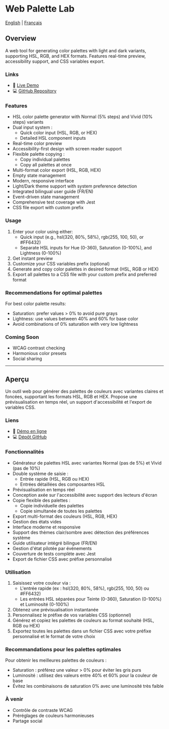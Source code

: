 # Web Palette Lab

[English](#overview) | [Français](#aperçu)

## Overview

A web tool for generating color palettes with light and dark variants, supporting HSL, RGB, and HEX formats. Features real-time preview, accessibility support, and CSS variables export.

### Links

- 🔗 [Live Demo](https://sylviecanongia.github.io/web-palette-lab/)
- 💻 [GitHub Repository](https://github.com/SylvieCanongia/web-palette-lab)

### Features

- HSL color palette generator with Normal (5% steps) and Vivid (10% steps) variants
- Dual input system :
  - Quick color input (HSL, RGB, or HEX)
  - Detailed HSL component inputs
- Real-time color preview
- Accessibility-first design with screen reader support
- Flexible palette copying :
  - Copy individual palettes
  - Copy all palettes at once
- Multi-format color export (HSL, RGB, HEX)
- Empty state management
- Modern, responsive interface
- Light/Dark theme support with system preference detection
- Integrated bilingual user guide (FR/EN)
- Event-driven state management
- Comprehensive test coverage with Jest
- CSS file export with custom prefix

### Usage

1. Enter your color using either:
   - Quick input (e.g., hsl(320, 80%, 58%), rgb(255, 100, 50), or #FF6432)
   - Separate HSL inputs for Hue (0-360), Saturation (0-100%), and Lightness (0-100%)
2. Get instant preview
3. Customize your CSS variables prefix (optional)
4. Generate and copy color palettes in desired format (HSL, RGB or HEX)
5. Export all palettes to a CSS file with your custom prefix and preferred format

### Recommendations for optimal palettes

For best color palette results:

- Saturation: prefer values > 0% to avoid pure grays
- Lightness: use values between 40% and 60% for base color
- Avoid combinations of 0% saturation with very low lightness

### Coming Soon

- WCAG contrast checking
- Harmonious color presets
- Social sharing

---

## Aperçu

Un outil web pour générer des palettes de couleurs avec variantes claires et foncées, supportant les formats HSL, RGB et HEX. Propose une prévisualisation en temps réel, un support d'accessibilité et l'export de variables CSS.

### Liens

- 🔗 [Démo en ligne](https://sylviecanongia.github.io/web-palette-lab/)
- 💻 [Dépôt GitHub](https://github.com/SylvieCanongia/web-palette-lab)

### Fonctionnalités

- Générateur de palettes HSL avec variantes Normal (pas de 5%) et Vivid (pas de 10%)
- Double système de saisie :
  - Entrée rapide (HSL, RGB ou HEX)
  - Entrées détaillées des composantes HSL
- Prévisualisation en temps réel
- Conception axée sur l'accessibilité avec support des lecteurs d'écran
- Copie flexible des palettes :
  - Copie individuelle des palettes
  - Copie simultanée de toutes les palettes
- Export multi-format des couleurs (HSL, RGB, HEX)
- Gestion des états vides
- Interface moderne et responsive
- Support des thèmes clair/sombre avec détection des préférences système
- Guide utilisateur intégré bilingue (FR/EN)
- Gestion d'état pilotée par événements
- Couverture de tests complète avec Jest
- Export de fichier CSS avec préfixe personnalisé

### Utilisation

1. Saisissez votre couleur via :
   - L'entrée rapide (ex : hsl(320, 80%, 58%), rgb(255, 100, 50) ou #FF6432)
   - Les entrées HSL séparées pour Teinte (0-360), Saturation (0-100%) et Luminosité (0-100%)
2. Obtenez une prévisualisation instantanée
3. Personnalisez le préfixe de vos variables CSS (optionnel)
4. Générez et copiez les palettes de couleurs au format souhaité (HSL, RGB ou HEX)
5. Exportez toutes les palettes dans un fichier CSS avec votre préfixe personnalisé et le format de votre choix

### Recommandations pour les palettes optimales

Pour obtenir les meilleures palettes de couleurs :

- Saturation : préférez une valeur > 0% pour éviter les gris purs
- Luminosité : utilisez des valeurs entre 40% et 60% pour la couleur de base
- Évitez les combinaisons de saturation 0% avec une luminosité très faible

### À venir

- Contrôle de contraste WCAG
- Préréglages de couleurs harmonieuses
- Partage social
